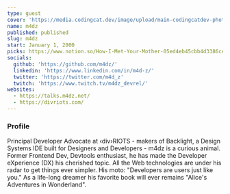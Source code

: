 ```yaml
---
type: guest
cover: 'https://media.codingcat.dev/image/upload/main-codingcatdev-photo/podcast-guest/m4d_z'
name: m4dz
published: published
slug: m4dz
start: January 1, 2000
picks: https://www.notion.so/How-I-Met-Your-Mother-05ed4eb45cbb4d3386cec104ee4903c1, https://www.notion.so/The-new-Open-Props-project-131e3f5f904a403aa2a39c33256268a0
socials:
  github: 'https://github.com/m4dz/'
  linkedin: 'https://www.linkedin.com/in/m4d-z/'
  twitter: 'https://twitter.com/m4d_z'
  twitch: 'https://www.twitch.tv/m4dz_devrel/'
websites:
  - https://talks.m4dz.net/
  - https://divriots.com/
---
```


### Profile

Principal Developer Advocate at ‹div›RIOTS - makers of Backlight, a Design Systems IDE built for Designers and Developers - m4dz is a curious animal. Former Frontend Dev, Devtools enthusiast, he has made the Developer eXperience (DX) his cherished topic. All the Web technologies are under his radar to get things ever simpler. His moto: "Developers are users just like you." As a life-long dreamer his favorite book will ever remains "Alice's Adventures in Wonderland".
